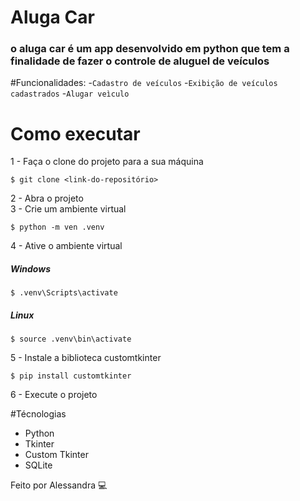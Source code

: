 # Aluga Car

### o aluga car é um app desenvolvido em python que tem a finalidade de fazer o controle de aluguel de veículos

#Funcionalidades:
-`Cadastro de veículos`
-`Exibição de veículos cadastrados`
-`Alugar veìculo`

# Como executar
1 - Faça o clone do projeto para a sua máquina

```
$ git clone <link-do-repositório>
```
2 - Abra o projeto <br>
3 - Crie um ambiente virtual
```
$ python -m ven .venv
```
4 - Ative o ambiente virtual
##### Windows
```
$ .venv\Scripts\activate
```
##### Linux
```
$ source .venv\bin\activate
```
5 - Instale a biblioteca customtkinter
```
$ pip install customtkinter
```
6 - Execute o projeto

#Técnologias
- Python
- Tkinter
- Custom Tkinter
- SQLite

Feito por Alessandra 💻


```
